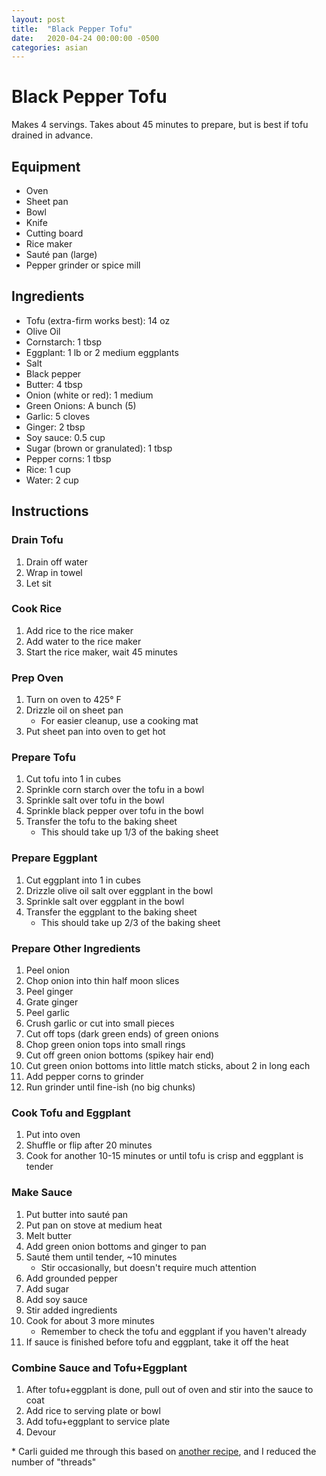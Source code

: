 ```yaml
---
layout: post
title:  "Black Pepper Tofu"
date:   2020-04-24 00:00:00 -0500
categories: asian
---
```


# Black Pepper Tofu

Makes 4 servings. Takes about 45 minutes to prepare, but is best if tofu drained in advance.

## Equipment

- Oven
- Sheet pan
- Bowl
- Knife
- Cutting board
- Rice maker
- Sauté pan (large)
- Pepper grinder or spice mill

## Ingredients

- Tofu (extra-firm works best): 14 oz
- Olive Oil
- Cornstarch: 1 tbsp
- Eggplant: 1 lb or 2 medium eggplants
- Salt
- Black pepper
- Butter: 4 tbsp
- Onion (white or red): 1 medium
- Green Onions: A bunch (5)
- Garlic: 5 cloves
- Ginger: 2 tbsp
- Soy sauce: 0.5 cup
- Sugar (brown or granulated): 1 tbsp
- Pepper corns: 1 tbsp
- Rice: 1 cup
- Water: 2 cup

## Instructions

### Drain Tofu

1. Drain off water
1. Wrap in towel
1. Let sit

### Cook Rice

1. Add rice to the rice maker
1. Add water to the rice maker
1. Start the rice maker, wait 45 minutes

### Prep Oven

1. Turn on oven to 425° F
1. Drizzle oil on sheet pan
    - For easier cleanup, use a cooking mat
1. Put sheet pan into oven to get hot 

### Prepare Tofu

1. Cut tofu into 1 in cubes
1. Sprinkle corn starch over the tofu in a bowl
1. Sprinkle salt over tofu in the bowl
1. Sprinkle black pepper over tofu in the bowl
1. Transfer the tofu to the baking sheet
    - This should take up 1/3 of the baking sheet

### Prepare Eggplant

1. Cut eggplant into 1 in cubes
1. Drizzle olive oil salt over eggplant in the bowl
1. Sprinkle salt over eggplant in the bowl
1. Transfer the eggplant to the baking sheet
    - This should take up 2/3 of the baking sheet

### Prepare Other Ingredients

1. Peel onion
1. Chop onion into thin half moon slices
1. Peel ginger
1. Grate ginger
1. Peel garlic
1. Crush garlic or cut into small pieces
1. Cut off tops (dark green ends) of green onions
1. Chop green onion tops into small rings
1. Cut off green onion bottoms (spikey hair end)
1. Cut green onion bottoms into little match sticks, about 2 in long each
1. Add pepper corns to grinder 
1. Run grinder until fine-ish (no big chunks)

### Cook Tofu and Eggplant

1. Put into oven 
1. Shuffle or flip after 20 minutes
1. Cook for another 10-15 minutes or until tofu is crisp and eggplant is tender

### Make Sauce

1. Put butter into sauté pan
1. Put pan on stove at medium heat
1. Melt butter
1. Add green onion bottoms and ginger to pan
1. Sauté them until tender, ~10 minutes
    - Stir occasionally, but doesn't require much attention
1. Add grounded pepper 
1. Add sugar
1. Add soy sauce
1. Stir added ingredients
1. Cook for about 3 more minutes
    - Remember to check the tofu and eggplant if you haven't already
1. If sauce is finished before tofu and eggplant, take it off the heat

### Combine Sauce and Tofu+Eggplant

1. After tofu+eggplant is done, pull out of oven and stir into the sauce to coat
1. Add rice to serving plate or bowl
1. Add tofu+eggplant to service plate
1. Devour

\* Carli guided me through this based on [another recipe](https://smittenkitchen.com/2019/08/black-pepper-tofu-and-eggplant/), and I reduced the number of "threads" 